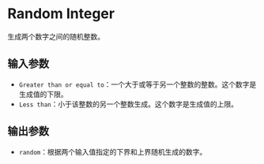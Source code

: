 # Random Integer

生成两个数字之间的随机整数。

## 输入参数

- `Greater than or equal to`：一个大于或等于另一个整数的整数。这个数字是生成值的下限。
- `Less than`：小于该整数的另一个整数生成。这个数字是生成值的上限。

## 输出参数

- `random`：根据两个输入值指定的下界和上界随机生成的数字。
